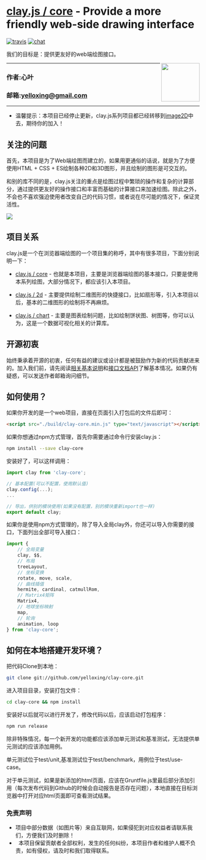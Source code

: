 [clay.js / core](https://yelloxing.github.io/clay-core/doc/) - Provide a more friendly web-side drawing interface
==================================================

[![travis](https://www.travis-ci.org/yelloxing/clay-core.svg?branch=master)](https://www.travis-ci.org/yelloxing/clay-core)
[![chat](https://github.com/yelloxing/clay-core/blob/master/data/chat.svg)](https://github.com/yelloxing/clay-core/issues)

我们的目标是：提供更友好的web端绘图接口。

<img align="right" height="100" src="https://github.com/yelloxing/clay-core/blob/master/clay.png">

****
### 作者:心叶
### 邮箱:yelloxing@gmail.com
****

- 温馨提示：本项目已经停止更新，clay.js系列项目都已经转移到[image2D](https://github.com/yelloxing/image2D)中去，期待你的加入！

关注的问题
--------------------------------------
首先，本项目是为了Web端绘图而建立的，如果用更通俗的话说，就是为了方便使用HTML + CSS + ES绘制各种2D和3D图形，并且绘制的图形是可交互的。

和别的库不同的是，clay.js关注的重点是绘图过程中繁琐的操作和复杂的计算部分，通过提供更友好的操作接口和丰富而基础的计算接口来加速绘图。除此之外，不会也不喜欢强迫使用者改变自己的代码习惯，或者说在尽可能的情况下，保证灵活性。

[![](https://github.com/yelloxing/clay-core/blob/master/doc/images/clay-readme.jpg)](https://yelloxing.github.io/clay-core/doc/)

项目关系
--------------------------------------
clay.js是一个在浏览器端绘图的一个项目集的称呼，其中有很多项目，下面分别说明一下：

* [clay.js / core](https://yelloxing.github.io/clay-core/doc/) - 也就是本项目，主要是浏览器端绘图的基本接口，只要是使用本系列绘图，大部分情况下，都应该引入本项目。

* [clay.js / 2d](https://github.com/yelloxing/clay-2d) - 主要提供绘制二维图形的快捷接口，比如扇形等，引入本项目以后，基本的二维图形的绘制将不再麻烦。

* [clay.js / chart](https://github.com/yelloxing/clay-chart) - 主要是图表绘制问题，比如绘制饼状图、树图等，你可以认为，这是一个数据可视化相关的计算库。

开源初衷
--------------------------------------
始终秉承着开源的初衷，任何有益的建议或设计都是被鼓励作为新的代码贡献进来的。加入我们前，请先阅读[相关基本说明](https://github.com/yelloxing/clay-core/blob/master/.github/CONTRIBUTING.md)和[接口文档API](https://yelloxing.github.io/clay-core/doc)了解基本情况。如果仍有疑惑，可以发送作者邮箱询问细节。

如何使用？
--------------------------------------
如果你开发的是一个web项目，直接在页面引入打包后的文件后即可：

```html
<script src="./build/clay-core.min.js" type="text/javascript"></script>
```

如果你想通过npm方式管理，首先你需要通过命令行安装clay.js：

```bash
npm install --save clay-core
```

安装好了，可以这样调用：

```js
import clay from 'clay-core';

// 基本配置(可以不配置，使用默认值)
clay.config(...);
...

// 导出，供别的模块使用(如果没有配置，别的模块重新import也一样)
export default clay;
```

如果你是使用npm方式管理的，除了导入全局clay外，你还可以导入你需要的接口，下面列出全部可导入接口：

```js
import {
    // 全局变量
    clay, $$,
    // 布局
    treeLayout,
    // 坐标变换
    rotate, move, scale,
    // 曲线插值
    hermite, cardinal, catmullRom,
    // Matrix4矩阵
    Matrix4,
    // 地球坐标映射
    map,
    // 轮询
    animation, loop
} from 'clay-core';
```

如何在本地搭建开发环境？
--------------------------------------

把代码Clone到本地：

```bash
git clone git://github.com/yelloxing/clay-core.git
```

进入项目目录，安装打包文件：

```bash
cd clay-core && npm install
```

安装好以后就可以进行开发了，修改代码以后，应该启动打包程序：

```bash
npm run release
```

除非特殊情况，每一个新开发的功能都应该添加单元测试和基准测试，无法提供单元测试的应该添加用例。

单元测试位于test/unit,基准测试位于test/benchmark，用例位于test/use-case。

对于单元测试，如果是新添加的html页面，应该在Gruntfile.js里最后部分添加引用（每次发布代码到Github的时候会自动报告是否存在问题），本地直接在目标浏览器中打开对应html页面即可查看测试结果。

### 免责声明

*   项目中部分数据（如图片等）来自互联网，如果侵犯到对应权益者请联系我们，方便我们及时删除！
*   本项目保留贡献者全部权利，发生的任何纠纷，本项目作者和维护人概不负责，如有侵权，请及时和我们取得联系。
